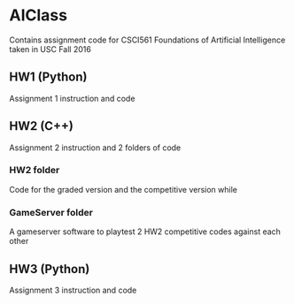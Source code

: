 # AIClassContains assignment code for CSCI561 Foundations of Artificial Intelligence taken in USC Fall 2016## HW1 (Python)Assignment 1 instruction and code## HW2 (C++)Assignment 2 instruction and 2 folders of code### HW2 folderCode for the graded version and the competitive version while ### GameServer folderA gameserver software to playtest 2 HW2 competitive codes against each other## HW3 (Python)Assignment 3 instruction and code